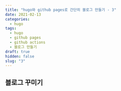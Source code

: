 ```yaml
---
title: "hugo와 github pages로 간단히 블로그 만들기 - 3"
date: 2021-02-13
categories:
  - hugo
tags:
  - hugo
  - github pages
  - github actions
  - 블로그 만들기
draft: true
hidden: false
slug: "3"
---
```


## 블로그 꾸미기
